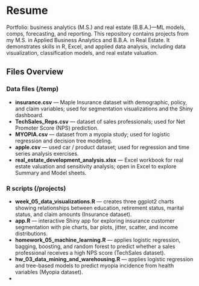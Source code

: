 # Resume
Portfolio: business analytics (M.S.) and real estate (B.B.A.)—ML models, comps, forecasting, and reporting.
This repository contains projects from my M.S. in Applied Business Analytics and B.B.A. in Real Estate. It demonstrates skills in R, Excel, and applied data analysis, including data visualization, classification models, and real estate valuation.


## Files Overview

### Data files (/temp)
- **insurance.csv** — Maple Insurance dataset with demographic, policy, and claim variables; used for segmentation visualizations and the Shiny dashboard.  
- **TechSales_Reps.csv** — dataset of sales professionals; used for Net Promoter Score (NPS) prediction.  
- **MYOPIA.csv** — dataset from a myopia study; used for logistic regression and decision tree modeling.  
- **apple.csv** — used car / product dataset; used for regression and time series analysis exercises.  
- **real_estate_development_analysis.xlsx** — Excel workbook for real estate valuation and sensitivity analysis; open in Excel to explore Summary and Model sheets.  

### R scripts (/projects)
- **week_05_data_visualizations.R** — creates three ggplot2 charts showing relationships between education, retirement status, marital status, and claim amounts (Insurance dataset).  
- **app.R** — interactive Shiny app for exploring insurance customer segmentation with pie charts, bar plots, jitter, scatter, and income distributions.  
- **homework_05_machine_learning.R** — applies logistic regression, bagging, boosting, and random forest to predict whether a sales professional receives a high NPS score (TechSales dataset).  
- **hw_03_data_mining_and_warehousing.R** — applies logistic regression and tree-based models to predict myopia incidence from health variables (Myopia dataset).
- 
